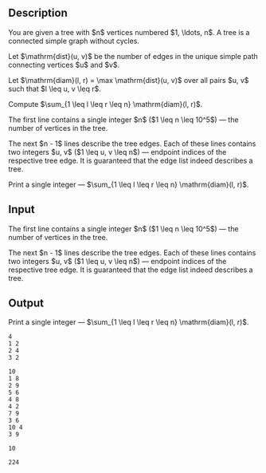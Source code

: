 ## Description

<div><p>You are given a tree with $n$ vertices numbered $1, \ldots, n$. A tree is a connected simple graph without cycles.</p><p>Let $\mathrm{dist}(u, v)$ be the number of edges in the unique simple path connecting vertices $u$ and $v$.</p><p>Let $\mathrm{diam}(l, r) = \max \mathrm{dist}(u, v)$ over all pairs $u, v$ such that $l \leq u, v \leq r$.</p><p>Compute $\sum_{1 \leq l \leq r \leq n} \mathrm{diam}(l, r)$.</p></div><div class="input-specification"><p>The first line contains a single integer $n$ ($1 \leq n \leq 10^5$)&nbsp;— the number of vertices in the tree.</p><p>The next $n - 1$ lines describe the tree edges. Each of these lines contains two integers $u, v$ ($1 \leq u, v \leq n$)&nbsp;— endpoint indices of the respective tree edge. It is guaranteed that the edge list indeed describes a tree.</p></div><div class="output-specification"><p>Print a single integer&nbsp;— $\sum_{1 \leq l \leq r \leq n} \mathrm{diam}(l, r)$.</p></div>

## Input

<p>The first line contains a single integer $n$ ($1 \leq n \leq 10^5$)&nbsp;— the number of vertices in the tree.</p><p>The next $n - 1$ lines describe the tree edges. Each of these lines contains two integers $u, v$ ($1 \leq u, v \leq n$)&nbsp;— endpoint indices of the respective tree edge. It is guaranteed that the edge list indeed describes a tree.</p>

## Output

<p>Print a single integer&nbsp;— $\sum_{1 \leq l \leq r \leq n} \mathrm{diam}(l, r)$.</p>





```input1
4
1 2
2 4
3 2
```




```input2
10
1 8
2 9
5 6
4 8
4 2
7 9
3 6
10 4
3 9
```




```output1
10
```




```output2
224
```


